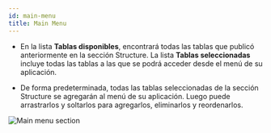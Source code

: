 ```yaml
---
id: main-menu
title: Main Menu
---
```


* En la lista **Tablas disponibles**, encontrará todas las tablas que publicó anteriormente en la sección Structure. La lista **Tablas seleccionadas** incluye todas las tablas a las que se podrá acceder desde el menú de su aplicación.

* De forma predeterminada, todas las tablas seleccionadas de la sección Structure se agregarán al menú de su aplicación. Luego puede arrastrarlos y soltarlos para agregarlos, eliminarlos y reordenarlos.

![Main menu section](assets/en/project-editor/Main-menu-section-4D-for-iOS.png)